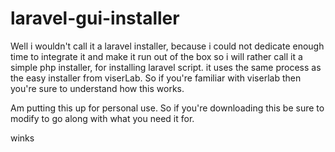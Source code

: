 # laravel-gui-installer

Well i wouldn't call it a laravel installer, because i could not dedicate enough time to integrate it and make it run out of the box so i will rather call it a simple php installer, for installing laravel script. it uses the same process as the easy installer from viserLab. So if you're familiar with viserlab then you're sure to understand how this works.

Am putting this up for personal use. So if you're downloading this be sure to modify to go along with what you need it for.

winks
